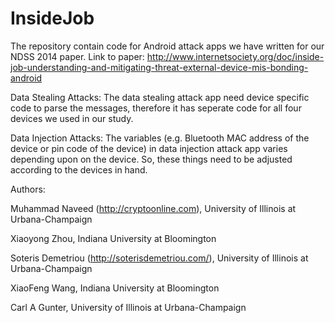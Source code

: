 InsideJob
=========

The repository contain code for Android attack apps we have written for our NDSS 2014 paper.
Link to paper: http://www.internetsociety.org/doc/inside-job-understanding-and-mitigating-threat-external-device-mis-bonding-android

Data Stealing Attacks:
The data stealing attack app need device specific code to parse the messages, therefore it has seperate code for all four devices we used in our study.

Data Injection Attacks:
The variables (e.g. Bluetooth MAC address of the device or pin code of the device) in data injection attack app varies depending upon on the device. So, these things need to be adjusted according to the devices in hand.

Authors:

Muhammad Naveed (http://cryptoonline.com), University of Illinois at Urbana-Champaign

Xiaoyong Zhou, Indiana University at Bloomington

Soteris Demetriou (http://soterisdemetriou.com/), University of Illinois at Urbana-Champaign

XiaoFeng Wang, Indiana University at Bloomington

Carl A Gunter, University of Illinois at Urbana-Champaign


